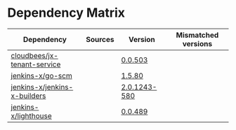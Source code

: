 # Dependency Matrix

Dependency | Sources | Version | Mismatched versions
---------- | ------- | ------- | -------------------
[cloudbees/jx-tenant-service](https://github.com/cloudbees/jx-tenant-service) |  | [0.0.503](https://github.com/cloudbees/jx-tenant-service/releases/tag/v0.0.503) | 
[jenkins-x/go-scm](https://github.com/jenkins-x/go-scm) |  | [1.5.80]() | 
[jenkins-x/jenkins-x-builders](https://github.com/jenkins-x/jenkins-x-builders) |  | [2.0.1243-580]() | 
[jenkins-x/lighthouse](https://github.com/jenkins-x/lighthouse) |  | [0.0.489]() | 

